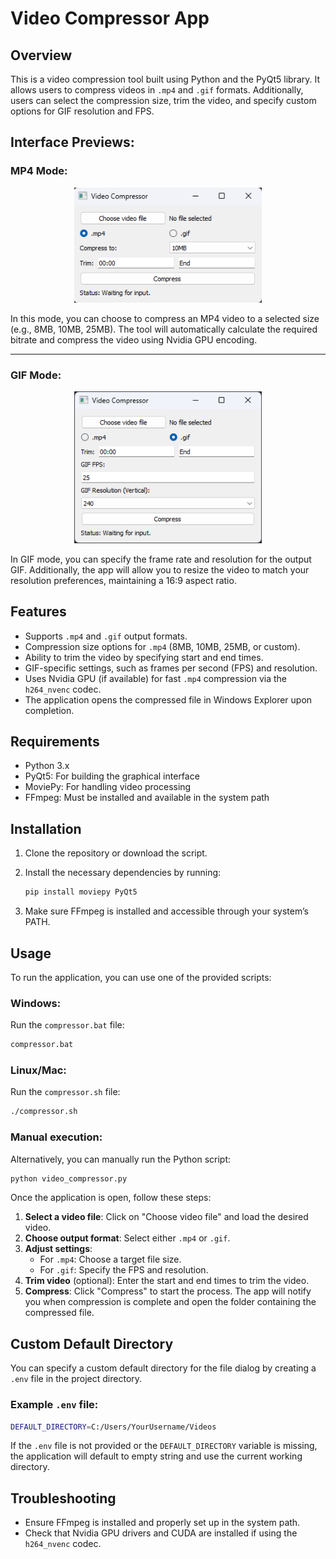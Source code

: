 # Video Compressor App

## Overview

This is a video compression tool built using Python and the PyQt5 library. It allows users to compress videos in `.mp4` and `.gif` formats. Additionally, users can select the compression size, trim the video, and specify custom options for GIF resolution and FPS.

## Interface Previews:

### MP4 Mode:

<p align="center">
    <img src="img/app.png" alt="MP4 Mode" width="300">
</p>

In this mode, you can choose to compress an MP4 video to a selected size (e.g., 8MB, 10MB, 25MB). The tool will automatically calculate the required bitrate and compress the video using Nvidia GPU encoding.

---

### GIF Mode:

<p align="center">
    <img src="img/app2.png" alt="GIF Mode" width="300">
</p>

In GIF mode, you can specify the frame rate and resolution for the output GIF. Additionally, the app will allow you to resize the video to match your resolution preferences, maintaining a 16:9 aspect ratio.

## Features

- Supports `.mp4` and `.gif` output formats.
- Compression size options for `.mp4` (8MB, 10MB, 25MB, or custom).
- Ability to trim the video by specifying start and end times.
- GIF-specific settings, such as frames per second (FPS) and resolution.
- Uses Nvidia GPU (if available) for fast `.mp4` compression via the `h264_nvenc` codec.
- The application opens the compressed file in Windows Explorer upon completion.

## Requirements

- Python 3.x
- PyQt5: For building the graphical interface
- MoviePy: For handling video processing
- FFmpeg: Must be installed and available in the system path

## Installation

1. Clone the repository or download the script.
2. Install the necessary dependencies by running:

   ```bash
   pip install moviepy PyQt5
   ```

3. Make sure FFmpeg is installed and accessible through your system’s PATH.

## Usage

To run the application, you can use one of the provided scripts:

### Windows:

Run the `compressor.bat` file:

```bash
compressor.bat
```

### Linux/Mac:

Run the `compressor.sh` file:

```bash
./compressor.sh
```

### Manual execution:

Alternatively, you can manually run the Python script:

```bash
python video_compressor.py
```

Once the application is open, follow these steps:

1. **Select a video file**: Click on "Choose video file" and load the desired video.
2. **Choose output format**: Select either `.mp4` or `.gif`.
3. **Adjust settings**:
   - For `.mp4`: Choose a target file size.
   - For `.gif`: Specify the FPS and resolution.
4. **Trim video** (optional): Enter the start and end times to trim the video.
5. **Compress**: Click "Compress" to start the process. The app will notify you when compression is complete and open the folder containing the compressed file.

## Custom Default Directory

You can specify a custom default directory for the file dialog by creating a `.env` file in the project directory.

### Example `.env` file:

```bash
DEFAULT_DIRECTORY=C:/Users/YourUsername/Videos
```

If the `.env` file is not provided or the `DEFAULT_DIRECTORY` variable is missing, the application will default to empty string and use the current working directory.

## Troubleshooting

- Ensure FFmpeg is installed and properly set up in the system path.
- Check that Nvidia GPU drivers and CUDA are installed if using the `h264_nvenc` codec.
